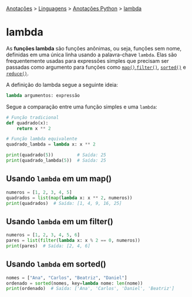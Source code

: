 <link rel="stylesheet" type="text/css" href="../../CSS/dark-theme.css">

[Anotações](../../) > [Linguagens](../Index.md) > [Anotações Python](./Index.md) > [lambda](./Lambda.md)

# lambda

As **funções lambda** são funções anônimas, ou seja, funções sem nome, definidas em uma única linha usando a palavra-chave `lambda`. Elas são frequentemente usadas para expressões simples que precisam ser passadas como argumento para funções como [`map()`](./Map.md),[`filter()`](./Filter.md), [`sorted()`](./Sorted.md) e [`reduce()`](./Reduce.md).

A definição do lambda segue a seguinte ideia: 

```python
lambda argumentos: expressão
```

Segue a comparação entre uma função simples e uma `lambda`:

```python
# Função tradicional
def quadrado(x):
    return x ** 2

# Função lambda equivalente
quadrado_lambda = lambda x: x ** 2

print(quadrado(5))         # Saída: 25
print(quadrado_lambda(5))  # Saída: 25
```

## Usando `lambda` em um map()
```python
numeros = [1, 2, 3, 4, 5]
quadrados = list(map(lambda x: x ** 2, numeros))
print(quadrados)  # Saída: [1, 4, 9, 16, 25]
```

## Usando `lambda` em um filter()
```python
numeros = [1, 2, 3, 4, 5, 6]
pares = list(filter(lambda x: x % 2 == 0, numeros))
print(pares)  # Saída: [2, 4, 6]
```

## Usando `lambda` em sorted()
```python
nomes = ["Ana", "Carlos", "Beatriz", "Daniel"]
ordenado = sorted(nomes, key=lambda nome: len(nome))
print(ordenado)  # Saída: ['Ana', 'Carlos', 'Daniel', 'Beatriz']
```